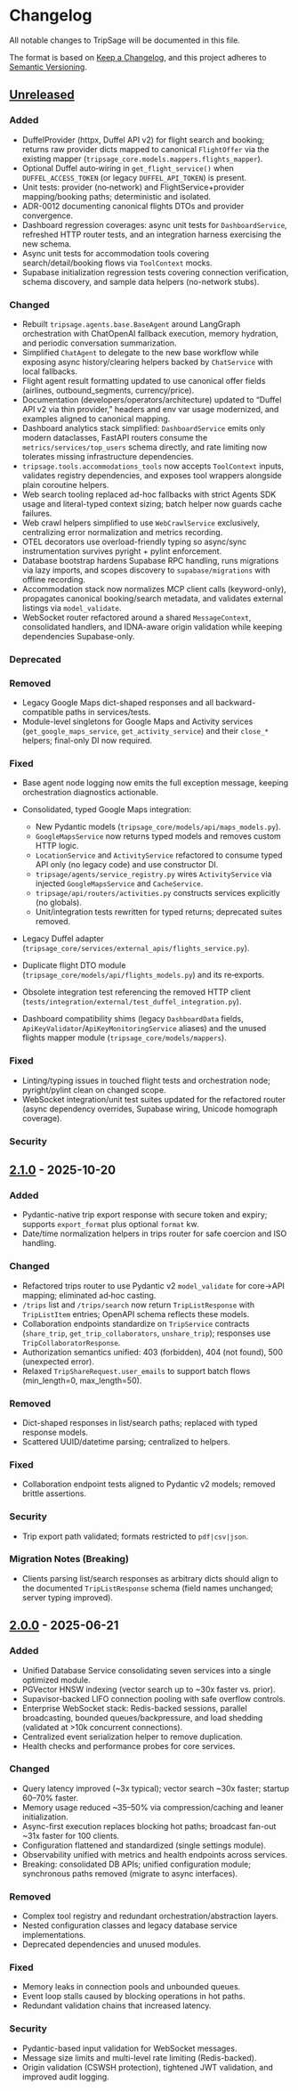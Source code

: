 # Changelog

All notable changes to TripSage will be documented in this file.

The format is based on [Keep a Changelog](https://keepachangelog.com/en/1.0.0/),
and this project adheres to [Semantic Versioning](https://semver.org/spec/v2.0.0.html).

## [Unreleased]

### Added

- DuffelProvider (httpx, Duffel API v2) for flight search and booking; returns raw provider dicts mapped to canonical `FlightOffer` via the existing mapper (`tripsage_core.models.mappers.flights_mapper`).
- Optional Duffel auto‑wiring in `get_flight_service()` when `DUFFEL_ACCESS_TOKEN` (or legacy `DUFFEL_API_TOKEN`) is present.
- Unit tests: provider (no‑network) and FlightService+provider mapping/booking paths; deterministic and isolated.
- ADR-0012 documenting canonical flights DTOs and provider convergence.
- Dashboard regression coverages: async unit tests for `DashboardService`, refreshed HTTP router tests,
  and an integration harness exercising the new schema.
- Async unit tests for accommodation tools covering search/detail/booking flows via `ToolContext` mocks.
- Supabase initialization regression tests covering connection verification, schema discovery, and sample data helpers (no-network stubs).

### Changed

- Rebuilt `tripsage.agents.base.BaseAgent` around LangGraph orchestration with ChatOpenAI fallback execution, memory hydration, and periodic conversation summarization.
- Simplified `ChatAgent` to delegate to the new base workflow while exposing async history/clearing helpers backed by `ChatService` with local fallbacks.
- Flight agent result formatting updated to use canonical offer fields (airlines, outbound_segments, currency/price).
- Documentation (developers/operators/architecture) updated to “Duffel API v2 via thin provider,” headers and env var usage modernized, and examples aligned to canonical mapping.
- Dashboard analytics stack simplified: `DashboardService` emits only modern dataclasses, FastAPI routers consume the `metrics/services/top_users`
  schema directly, and rate limiting now tolerates missing infrastructure dependencies.
- `tripsage.tools.accommodations_tools` now accepts `ToolContext` inputs, validates registry dependencies, and exposes tool wrappers alongside plain coroutine helpers.
- Web search tooling replaced ad-hoc fallbacks with strict Agents SDK usage and literal-typed context sizing; batch helper now guards cache failures.
- Web crawl helpers simplified to use `WebCrawlService` exclusively, centralizing error normalization and metrics recording.
- OTEL decorators use overload-friendly typing so async/sync instrumentation survives pyright + pylint enforcement.
- Database bootstrap hardens Supabase RPC handling, runs migrations via lazy imports, and scopes discovery to `supabase/migrations` with offline recording.
- Accommodation stack now normalizes MCP client calls (keyword-only), propagates canonical booking/search metadata, and validates external listings via `model_validate`.
- WebSocket router refactored around a shared `MessageContext`, consolidated handlers, and IDNA-aware origin validation while keeping dependencies Supabase-only.

### Deprecated

### Removed

- Legacy Google Maps dict-shaped responses and all backward-compatible paths in services/tests.
- Module-level singletons for Google Maps and Activity services (`get_google_maps_service`,
  `get_activity_service`) and their `close_*` helpers; final-only DI now required.

### Fixed

- Base agent node logging now emits the full exception message, keeping orchestration diagnostics actionable.
- Consolidated, typed Google Maps integration:
  - New Pydantic models (`tripsage_core/models/api/maps_models.py`).
  - `GoogleMapsService` now returns typed models and removes custom HTTP logic.
  - `LocationService` and `ActivityService` refactored to consume typed API only (no legacy code) and use constructor DI.
  - `tripsage/agents/service_registry.py` wires `ActivityService` via injected `GoogleMapsService` and `CacheService`.
  - `tripsage/api/routers/activities.py` constructs services explicitly (no globals).
  - Unit/integration tests rewritten for typed returns; deprecated suites removed.

- Legacy Duffel adapter (`tripsage_core/services/external_apis/flights_service.py`).
- Duplicate flight DTO module (`tripsage_core/models/api/flights_models.py`) and its re‑exports.
- Obsolete integration test referencing the removed HTTP client (`tests/integration/external/test_duffel_integration.py`).
- Dashboard compatibility shims (legacy `DashboardData` fields, `ApiKeyValidator`/`ApiKeyMonitoringService` aliases) and the unused flights mapper module (`tripsage_core/models/mappers`).

### Fixed

- Linting/typing issues in touched flight tests and orchestration node; pyright/pylint clean on changed scope.
- WebSocket integration/unit test suites updated for the refactored router (async dependency overrides, Supabase wiring, Unicode homograph coverage).

### Security

## [2.1.0] - 2025-10-20

### Added

- Pydantic-native trip export response with secure token and expiry; supports `export_format` plus optional `format` kw.
- Date/time normalization helpers in trips router for safe coercion and ISO handling.

### Changed

- Refactored trips router to use Pydantic v2 `model_validate` for core→API mapping; eliminated ad‑hoc casting.
- `/trips` list and `/trips/search` now return `TripListResponse` with `TripListItem` entries; OpenAPI schema reflects these models.
- Collaboration endpoints standardize on `TripService` contracts (`share_trip`, `get_trip_collaborators`, `unshare_trip`); responses use `TripCollaboratorResponse`.
- Authorization semantics unified: 403 (forbidden), 404 (not found), 500 (unexpected error).
- Relaxed `TripShareRequest.user_emails` to support batch flows (min_length=0, max_length=50).

### Removed

- Dict-shaped responses in list/search paths; replaced with typed response models.
- Scattered UUID/datetime parsing; centralized to helpers.

### Fixed

- Collaboration endpoint tests aligned to Pydantic v2 models; removed brittle assertions.

### Security

- Trip export path validated; formats restricted to `pdf|csv|json`.

### Migration Notes (Breaking)

- Clients parsing list/search responses as arbitrary dicts should align to the documented `TripListResponse` schema (field names unchanged; server typing improved).

## [2.0.0] - 2025-06-21

### Added

- Unified Database Service consolidating seven services into a single optimized module.
- PGVector HNSW indexing (vector search up to ~30x faster vs. prior).
- Supavisor-backed LIFO connection pooling with safe overflow controls.
- Enterprise WebSocket stack: Redis-backed sessions, parallel broadcasting, bounded queues/backpressure, and load shedding (validated at >10k concurrent connections).
- Centralized event serialization helper to remove duplication.
- Health checks and performance probes for core services.

### Changed

- Query latency improved (~3x typical); vector search ~30x faster; startup 60–70% faster.
- Memory usage reduced ~35–50% via compression/caching and leaner initialization.
- Async-first execution replaces blocking hot paths; broadcast fan-out ~31x faster for 100 clients.
- Configuration flattened and standardized (single settings module).
- Observability unified with metrics and health endpoints across services.
- Breaking: consolidated DB APIs; unified configuration module; synchronous paths removed (migrate to async interfaces).

### Removed

- Complex tool registry and redundant orchestration/abstraction layers.
- Nested configuration classes and legacy database service implementations.
- Deprecated dependencies and unused modules.

### Fixed

- Memory leaks in connection pools and unbounded queues.
- Event loop stalls caused by blocking operations in hot paths.
- Redundant validation chains that increased latency.

### Security

- Pydantic-based input validation for WebSocket messages.
- Message size limits and multi-level rate limiting (Redis-backed).
- Origin validation (CSWSH protection), tightened JWT validation, and improved audit logging.

[Unreleased]: https://github.com/BjornMelin/tripsage-ai/compare/v2.1.0...HEAD
[2.1.0]: https://github.com/BjornMelin/tripsage-ai/compare/v2.0.0...v2.1.0
[2.0.0]: https://github.com/BjornMelin/tripsage-ai/releases/tag/v2.0.0

